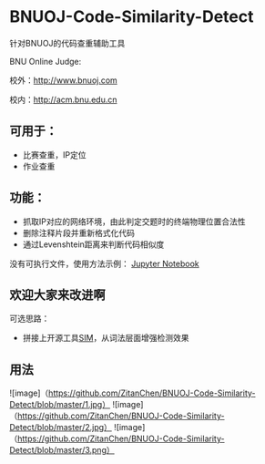 # BNUOJ-Code-Similarity-Detect
针对BNUOJ的代码查重辅助工具

BNU Online Judge:

校外：http://www.bnuoj.com

校内：http://acm.bnu.edu.cn

## 可用于：
* 比赛查重，IP定位
* 作业查重

## 功能：
* 抓取IP对应的网络环境，由此判定交题时的终端物理位置合法性
* 删除注释片段并重新格式化代码
* 通过Levenshtein距离来判断代码相似度

没有可执行文件，使用方法示例：
[Jupyter Notebook](https://github.com/ZitanChen/BNUOJ-utility/blob/master/BNUOJ%20Submission%20Analysis.ipynb)

## 欢迎大家来改进啊
可选思路：
* 拼接上开源工具[SIM](https://dickgrune.com/Programs/similarity_tester/)，从词法层面增强检测效果

## 用法
![image]（https://github.com/ZitanChen/BNUOJ-Code-Similarity-Detect/blob/master/1.jpg）
![image]（https://github.com/ZitanChen/BNUOJ-Code-Similarity-Detect/blob/master/2.jpg）
![image]（https://github.com/ZitanChen/BNUOJ-Code-Similarity-Detect/blob/master/3.png）
